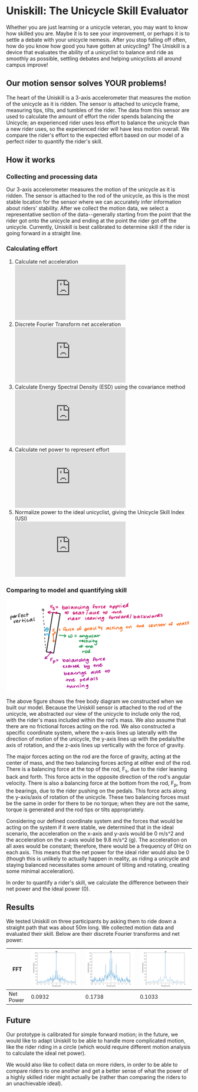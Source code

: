 # Uniskill: The Unicycle Skill Evaluator
Whether you are just learning or a unicycle veteran, you may want to know how skilled you are. Maybe it is to see your improvement, or perhaps it is to settle a debate with your unicycle nemesis. After you stop falling off often, how do you know how good you have gotten at unicycling? The Uniskill is a device that evaluates the ability of a unicyclist to balance and ride as smoothly as possible, settling debates and helping unicyclists all around campus improve!
## Our motion sensor solves YOUR problems!
The heart of the Uniskill is a 3-axis accelerometer that measures the motion of the unicycle as it is ridden. The sensor is attached to unicycle frame, measuring tips, tilts, and tumbles of the rider. The data from this sensor are used to calculate the amount of effort the rider spends balancing the Unicycle; an experienced rider uses less effort to balance the unicycle than a new rider uses, so the experienced rider will have less motion overall. We compare the rider's effort to the expected effort based on our model of a perfect rider to quantify the rider's skill.
## How it works
### Collecting and processing data
Our 3-axis accelerometer measures the motion of the unicycle as it is ridden. The sensor is attached to the rod of the unicycle, as this is the most stable location for the sensor where we can accurately infer information about riders' stability. After we collect the motion data, we select a representative section of the data--generally starting from the point that the rider got onto the unicycle and ending at the point the rider got off the unicycle. Currently, Uniskill is best calibrated to determine skill if the rider is going forward in a straight line.
### Calculating effort
1. Calculate net acceleration<br>
![img](https://latex.codecogs.com/gif.latex?a%28t%29%3D%5Csqrt%20%7Ba_x%5E2%28t%29&plus;a_y%5E2%28t%29&plus;a_z%5E2%28t%29%7D)
1. Discrete Fourier Transform net acceleration<br>
![img](https://latex.codecogs.com/gif.latex?A%5Bf%5D%3Ddft%5Cleft%20%5C%7B%20a%28t%29%20%5Cright%20%5C%7D)
1. Calculate Energy Spectral Density (ESD) using the covariance method<br>
![img](https://latex.codecogs.com/gif.latex?S_%7Bxx%7D%5Bf%5D%20%3D%20A%5Bf%5DA%5E*%5Bf%5D)
1. Calculate net power to represent effort<br>
![img](https://latex.codecogs.com/gif.latex?P%20%3D%20%5Cfrac%7B1%7D%7B%5Cpi%7D%20%5Cint%20S_%7Bxx%7D%28f%29df)
1. Normalize power to the ideal unicyclist, giving the Unicycle Skill Index (USI)<br>
![img](https://latex.codecogs.com/gif.latex?USI%20%3D%20P-P_%7Bideal%7D)

### Comparing to model and quantifying skill
![img](/assets/img/fbd_updated.PNG)

The above figure shows the free body diagram we constructed when we built our model. Because the Uniskill sensor is attached to the rod of the unicycle, we abstracted our view of the unicycle to include only the rod, with the rider's mass included within the rod's mass. We also assume that there are no frictional forces acting on the rod. We also constructed a specific coordinate system, where the x-axis lines up laterally with the direction of motion of the unicycle, the y-axis lines up with the pedals/the axis of rotation, and the z-axis lines up vertically with the force of gravity.

The major forces acting on the rod are the force of gravity, acting at the center of mass, and the two balancing forces acting at either end of the rod. There is a balancing force at the top of the rod, F<sub>s</sub>, due to the rider leaning back and forth. This force acts in the opposite direction of the rod's angular velocity. There is also a balancing force at the bottom from the rod, F<sub>p</sub>, from the bearings, due to the rider pushing on the pedals. This force acts along the y-axis/axis of rotation of the unicycle. These two balancing forces must be the same in order for there to be no torque; when they are not the same, torque is generated and the rod tips or tilts appropriately.

Considering our defined coordinate system and the forces that would be acting on the system if it were stable, we determined that in the ideal scenario, the acceleration on the x-axis and y-axis would be 0 m/s^2 and the acceleration on the z-axis would be 9.8 m/s^2 (g). The acceleration on all axes would be constant; therefore, there would be a frequency of 0Hz on each axis. This means that the net power for the ideal rider would also be 0 (though this is unlikely to actually happen in reality, as riding a unicycle and staying balanced necessitates some amount of tilting and rotating, creating some minimal acceleration).

In order to quantify a rider's skill, we calculate the difference between their net power and the ideal power (0).

## Results
We tested Uniskill on three participants by asking them to ride down a straight path that was about 50m long. We collected motion data and evaluated their skill. Below are their discrete Fourier transforms and net power:

FFT |![img](/assets/img/NS_FFT.png)|![img](/assets/img/NF_FFT.png)|![img](/assets/img/JR_FFT.png)
---|--- | --- | ---
Net Power | 0.0932 | 0.1738 | 0.1033

## Future
Our prototype is calibrated for simple forward motion; in the future, we would like to adapt Uniskill to be able to handle more complicated motion, like the rider riding in a circle (which would require different motion analysis to calculate the ideal net power).

We would also like to collect data on more riders, in order to be able to compare riders to one another and get a better sense of what the power of a highly skilled rider might actually be (rather than comparing the riders to an unachievable ideal).
